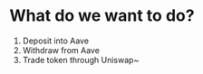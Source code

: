 # What do we want to do?

1. Deposit into Aave
2. Withdraw from Aave
3. Trade token through Uniswap~

